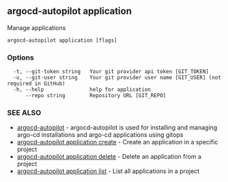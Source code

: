 ## argocd-autopilot application

Manage applications

```
argocd-autopilot application [flags]
```

### Options

```
  -t, --git-token string   Your git provider api token [GIT_TOKEN]
  -u, --git-user string    Your git provider user name [GIT_USER] (not required in GitHub)
  -h, --help               help for application
      --repo string        Repository URL [GIT_REPO]
```

### SEE ALSO

* [argocd-autopilot](argocd-autopilot.md)	 - argocd-autopilot is used for installing and managing argo-cd installations and argo-cd
applications using gitops
* [argocd-autopilot application create](argocd-autopilot_application_create.md)	 - Create an application in a specific project
* [argocd-autopilot application delete](argocd-autopilot_application_delete.md)	 - Delete an application from a project
* [argocd-autopilot application list](argocd-autopilot_application_list.md)	 - List all applications in a project

